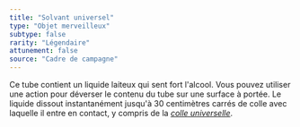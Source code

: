 ```yaml
---
title: "Solvant universel"
type: "Objet merveilleux"
subtype: false
rarity: "Légendaire"
attunement: false
source: "Cadre de campagne"
---
```

Ce tube contient un liquide laiteux qui sent fort l'alcool. Vous pouvez utiliser une action pour déverser le contenu du tube sur une surface à portée. Le liquide dissout instantanément jusqu'à 30 centimètres carrés de colle avec laquelle il entre en contact, y compris de la [_colle universelle_](/liste-objets-magiques/colle-universelle/).
